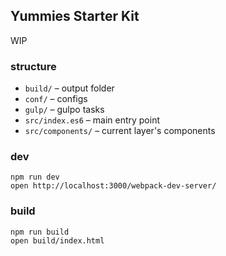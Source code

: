 ## Yummies Starter Kit

WIP

### structure

* `build/` – output folder
* `conf/` – configs
* `gulp/` – gulpo tasks
* `src/index.es6` – main entry point
* `src/components/` – current layer's components

### dev

```
npm run dev
open http://localhost:3000/webpack-dev-server/
```

### build

```
npm run build
open build/index.html
```
